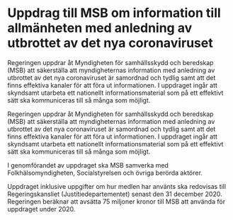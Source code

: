 # Uppdrag till MSB om information till allmänheten med anledning av utbrottet av det nya coronaviruset

Regeringen uppdrar åt Myndigheten för samhällsskydd och beredskap (MSB) att säkerställa att myndigheternas information med anledning av utbrottet av det nya coronaviruset är samordnad och tydlig samt att det finns effektiva kanaler för att föra ut informationen. I uppdraget ingår att skyndsamt utarbeta ett nationellt informationsmaterial som på ett effektivt sätt ska kommuniceras till så många som möjligt.

Regeringen uppdrar åt Myndigheten för samhällsskydd och beredskap (MSB) att säkerställa att myndigheternas information med anledning av utbrottet av det nya coronaviruset är samordnad och tydlig samt att det finns effektiva kanaler för att föra ut informationen. I uppdraget ingår att skyndsamt utarbeta ett nationellt informationsmaterial som på ett effektivt sätt ska kommuniceras till så många som möjligt.

I genomförandet av uppdraget ska MSB samverka med Folkhälsomyndigheten, Socialstyrelsen och övriga berörda aktörer.

Uppdraget inklusive uppgifter om hur medlen har använts ska redovisas till Regeringskansliet (Justitiedepartementet) senast den 31 december 2020. Regeringen beräknar att avsätta 75 miljoner kronor till MSB att använda för uppdraget under 2020.
